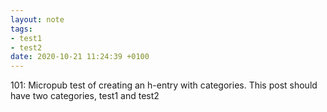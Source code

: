 ```yaml
---
layout: note
tags:
- test1
- test2
date: 2020-10-21 11:24:39 +0100
---
```


101: Micropub test of creating an h-entry with categories. This post should have two categories, test1 and test2
